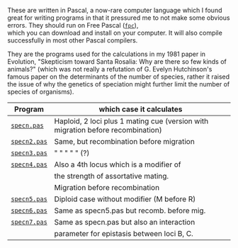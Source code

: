 

These are written in Pascal, a now-rare computer language
which I found great for writing programs in that it
pressured me to not make some obvious errors.  They
should run on Free Pascal ([`fpc`](https://www.freepascal.org/)),  
which you can download and
install on your computer.  It will also compile successfully
in most other Pascal compilers.

They are the programs used for the calculations in my
1981 paper in Evolution, "Skepticism toward Santa Rosalia:
Why are there so few kinds of animals?"
(which was not really a refutation of G. Evelyn Hutchinson's
famous paper on the determinants of the number of species,
rather it raised the issue of why the genetics of speciation
might further limit the number of species of organisms).


| Program  |            which case it calculates |
| -------  |           ------------------------ |
| [`specn.pas`](/papers/speciation/specn.pas) |          Haploid, 2 loci plus 1 mating cue (version with migration before recombination) |
| [`specn2.pas`](/papers/speciation/specn2.pas) |         Same, but recombination before migration |
| [`specn3.pas`](/papers/speciation/specn3.pas) |           "    "       "          "       " (?) |
| [`specn4.pas`](/papers/speciation/specn4.pas) |         Also a 4th locus which is a modifier of 
|            |        the strength of assortative mating. | 
|            |          Migration before recombination |
| [`specn5.pas`](/papers/speciation/specn5.pas) |         Diploid case without modifier (M before R) |
| [`specn6.pas`](/papers/speciation/specn6.pas) |         Same as specn5.pas but recomb. before mig. |
| [`specn7.pas`](/papers/speciation/specn7.pas) |         Same as specn.pas but also an interaction |
|            |       parameter for epistasis between loci B, C. |
